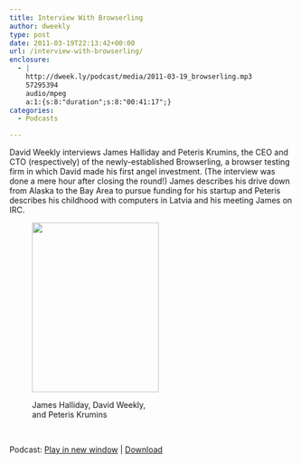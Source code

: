 ```yaml
---
title: Interview With Browserling
author: dweekly
type: post
date: 2011-03-19T22:13:42+00:00
url: /interview-with-browserling/
enclosure:
  - |
    http://dweek.ly/podcast/media/2011-03-19_browserling.mp3
    57295394
    audio/mpeg
    a:1:{s:8:"duration";s:8:"00:41:17";}
categories:
  - Podcasts

---
```

David Weekly interviews James Halliday and Peteris Krumins, the CEO and CTO (respectively) of the newly-established Browserling, a browser testing firm in which David made his first angel investment. (The interview was done a mere hour after closing the round!) James describes his drive down from Alaska to the Bay Area to pursue funding for his startup and Peteris describes his childhood with computers in Latvia and his meeting James on IRC.<figure id="attachment_450" style="width: 224px" class="wp-caption alignnone">

[<img class="size-medium wp-image-450" title="2011-03-19_browserling" src="http://blog.dweek.ly/wp-content/uploads/2012/02/2011-03-19_browserling-224x300.jpg" alt="" width="224" height="300" srcset="https://blog.dweek.ly/wp-content/uploads/2012/02/2011-03-19_browserling-224x300.jpg 224w, https://blog.dweek.ly/wp-content/uploads/2012/02/2011-03-19_browserling.jpeg 538w" sizes="(max-width: 224px) 85vw, 224px" />][1]<figcaption class="wp-caption-text">James Halliday, David Weekly, and Peteris Krumins</figcaption></figure> 

&nbsp;

<div class="powerpress_player" id="powerpress_player_9895">
</div>

<p class="powerpress_links powerpress_links_mp3">
  Podcast: <a href="http://dweek.ly/podcast/media/2011-03-19_browserling.mp3" class="powerpress_link_pinw" target="_blank" title="Play in new window" onclick="return powerpress_pinw('https://blog.dweek.ly/?powerpress_pinw=449-podcast');" rel="nofollow">Play in new window</a> | <a href="http://dweek.ly/podcast/media/2011-03-19_browserling.mp3" class="powerpress_link_d" title="Download" rel="nofollow" download="2011-03-19_browserling.mp3">Download</a>
</p>

<!--powerpress_player-->

 [1]: http://blog.dweek.ly/wp-content/uploads/2012/02/2011-03-19_browserling.jpeg